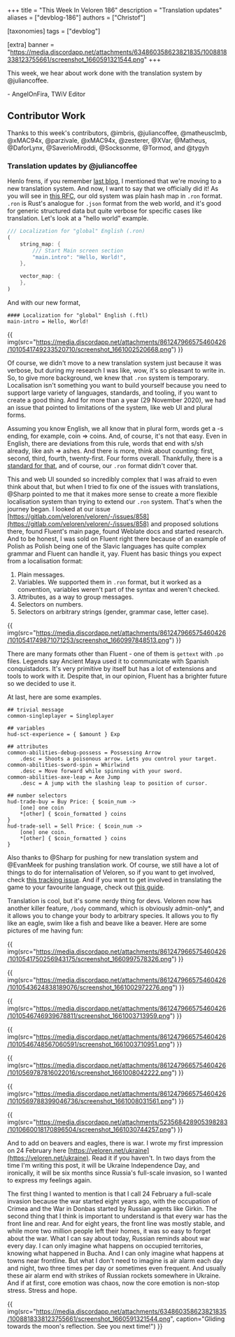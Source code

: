 +++
title = "This Week In Veloren 186"
description = "Translation updates"
aliases = ["devblog-186"]
authors = ["Christof"]

[taxonomies]
tags = ["devblog"]

[extra]
banner = "https://media.discordapp.net/attachments/634860358623821835/1008818338123755661/screenshot_1660591321544.png"
+++

This week, we hear about work done with the translation system by @juliancoffee.

\- AngelOnFira, TWiV Editor

## Contributor Work

Thanks to this week's contributors, @imbris, @juliancoffee, @matheusclmb,
@xMAC94x, @parzivale, @xMAC94x, @zesterer, @XVar, @Matheus, @DaforLynx,
@SaverioMiroddi, @Socksonme, @Tormod, and @tygyh

### Translation updates by @juliancoffee

Henlo frens, if you remember [last blog](https://veloren.net/devblog-183/), I
mentioned that we're moving to a new translation system. And now, I want to say
that we officially did it! As you will see in [this
RFC](https://gitlab.com/juliancoffee/kotygoroshko/-/blob/veloren-rfc/RFC.md),
our old system was plain hash map in `.ron` format. `.ron` is Rust's analogue for
`.json` format from the web world, and it's good for generic structured data but
quite verbose for specific cases like translation. Let's look at a "hello world"
example.

<!-- Test -->

```rs
/// Localization for "global" English (.ron)
(
    string_map: {
        /// Start Main screen section
        "main.intro": "Hello, World!",
    },

    vector_map: {
    },
)
```

And with our new format,

```fluent
#### Localization for "global" English (.ftl)
main-intro = Hello, World!
```

{{
  img(src="https://media.discordapp.net/attachments/861247966575460426/1010541749233520710/screenshot_1661002520668.png")
}}

Of course, we didn't move to a new translation system just because it was
verbose, but during my research I was like, wow, it's so pleasant to write in.
So, to give more background, we knew that `.ron` system is temporary.
Localisation isn't something you want to build yourself because you need to
support large variety of languages, standards, and tooling, if you want to
create a good thing. And for more than a year (29 November 2020), we had an
issue that pointed to limitations of the system, like web UI and plural forms.

Assuming you know English, we all know that in plural form, words get a -s
ending, for example, coin => coins. And, of course, it's not that easy. Even in
English, there are deviations from this rule, words that end with s/sh already,
like ash => ashes. And there is more, think about counting: first, second,
third, fourth, twenty-first. Four forms overall. Thankfully, there is a
[standard for
that](https://unicode-org.github.io/cldr-staging/charts/38/supplemental/language_plural_rules.html),
and of course, our `.ron` format didn't cover that.

This and web UI sounded so incredibly complex that I was afraid to even think
about that, but when I tried to fix one of the issues with translations, @Sharp
pointed to me that it makes more sense to create a more flexible localisation
system than trying to extend our `.ron` system. That's when the journey began. I
looked at our issue
[https://gitlab.com/veloren/veloren/-/issues/858](https://gitlab.com/veloren/veloren/-/issues/858)
and proposed solutions there, found Fluent's main page, found Weblate docs and
started research. And to be honest, I was sold on Fluent right there because of
an example of Polish as Polish being one of the Slavic languages has quite
complex grammar and Fluent can handle it, yay. Fluent has basic things you
expect from a localisation format:

1) Plain messages.
2) Variables. We supported them in `.ron` format, but it worked as a convention,
   variables weren't part of the syntax and weren't checked.
3) Attributes, as a way to group messages.
4) Selectors on numbers.
5) Selectors on arbitrary strings (gender, grammar case, letter case).

{{
  img(src="https://media.discordapp.net/attachments/861247966575460426/1010541749871071253/screenshot_1660997848513.png")
}}

There are many formats other than Fluent - one of them is `gettext` with `.po`
files. Legends say Ancient Maya used it to communicate with Spanish
conquistadors. It's very primitive by itself but has a lot of extensions and
tools to work with it. Despite that, in our opinion, Fluent has a brighter future
so we decided to use it.

At last, here are some examples.

```fluent
## trivial message
common-singleplayer = Singleplayer

## variables
hud-sct-experience = { $amount } Exp

## attributes
common-abilities-debug-possess = Possessing Arrow
    .desc = Shoots a poisonous arrow. Lets you control your target.
common-abilities-sword-spin = Whirlwind
    .desc = Move forward while spinning with your sword.
common-abilities-axe-leap = Axe Jump
    .desc = A jump with the slashing leap to position of cursor.

## number selectors
hud-trade-buy = Buy Price: { $coin_num ->
    [one] one coin
    *[other] { $coin_formatted } coins
}
hud-trade-sell = Sell Price: { $coin_num ->
    [one] one coin.
    *[other] { $coin_formatted } coins
}
```

Also thanks to @Sharp for pushing for new translation system and @EvanMeek for
pushing translation work. Of course, we still have a lot of things to do for
internalisation of Veloren, so if you want to get involved, check [this tracking
issue](https://gitlab.com/veloren/veloren/-/issues/1582). And if you want to get
involved in translating the game to your favourite language, check out [this
guide](https://book.veloren.net/contributors/translators/game.html).

Translation is cool, but it's some nerdy thing for devs. Veloren now has another
killer feature, `/body` command, which is obviously admin-only*, and it allows
you to change your body to arbitrary species. It allows you to fly like an
eagle, swim like a fish and beave like a beaver. Here are some pictures of me
having fun:

{{
  img(src="https://media.discordapp.net/attachments/861247966575460426/1010541750256943175/screenshot_1660997578326.png")
}}

{{
  img(src="https://media.discordapp.net/attachments/861247966575460426/1010543624838189076/screenshot_1661002972276.png")
}}

{{
  img(src="https://media.discordapp.net/attachments/861247966575460426/1010546746939678811/screenshot_1661003713959.png")
}}

{{
  img(src="https://media.discordapp.net/attachments/861247966575460426/1010546748567060591/screenshot_1661003710951.png")
}}

{{
  img(src="https://media.discordapp.net/attachments/861247966575460426/1010569787816022016/screenshot_1661008042222.png")
}}

{{
  img(src="https://media.discordapp.net/attachments/861247966575460426/1010569788399046736/screenshot_1661008031561.png")
}}

{{
  img(src="https://media.discordapp.net/attachments/523568428905398283/1010660018170896504/screenshot_1661030744257.png")
}}

And to add on beavers and eagles, there is war. I wrote my first impression on
24 February here [https://veloren.net/ukraine](https://veloren.net/ukraine).
Read it if you haven't. In two days from the time I'm writing this post, it will
be Ukraine Independence Day, and ironically, it will be six months since
Russia's full-scale invasion, so I wanted to express my feelings again.

The first thing I wanted to mention is that I call 24 February a full-scale
invasion because the war started eight years ago, with the occupation of Crimea
and the War in Donbas started by Russian agents like Girkin. The second thing
that I think is important to understand is that every war has the front line and
rear. And for eight years, the front line was mostly stable, and while more two
million people left their homes, it was so easy to forget about the war. What I
can say about today, Russian reminds about war every day. I can only imagine
what happens on occupied territories, knowing what happened in Bucha. And I can
only imagine what happens at towns near frontline. But what I don't need to
imagine is air alarm each day and night, two three times per day or sometimes
even frequent. And usually these air alarm end with strikes of Russian rockets
somewhere in Ukraine. And if at first, core emotion was chaos, now the core
emotion is non-stop stress. Stress and hope.

{{
  img(src="https://media.discordapp.net/attachments/634860358623821835/1008818338123755661/screenshot_1660591321544.png",
  caption="Gliding towards the moon's reflection. See you next time!")
}}
